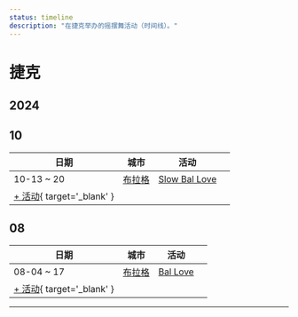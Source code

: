 ```yaml
---
status: timeline
description: "在捷克举办的摇摆舞活动（时间线）。"
---
```


# 捷克

## 2024

## 10

| 日期 | 城市 | 活动 | |
| --- | --- | --- | --- |
| 10-13 ~ 20 | [布拉格](by_city.md#prague) | [Slow Bal Love](slow-bal-love-2024.md) |  |
| [+ 活动](https://github.com/swingdance/events/issues/new?assignees=&labels=add+event&projects=&template=02-add_entity.yml&title=%5B2024%2Fcz%5D%20%3CName%3E&region=cz&province=&city=&org_id=&date_starts=2024-10-&date_ends=2024-10-){ target='_blank' }

## 08

| 日期 | 城市 | 活动 | |
| --- | --- | --- | --- |
| 08-04 ~ 17 | [布拉格](by_city.md#prague) | [Bal Love](bal-love-2024.md) |  |
| [+ 活动](https://github.com/swingdance/events/issues/new?assignees=&labels=add+event&projects=&template=02-add_entity.yml&title=%5B2024%2Fcz%5D%20%3CName%3E&region=cz&province=&city=&org_id=&date_starts=2024-08-&date_ends=2024-08-){ target='_blank' }

---

